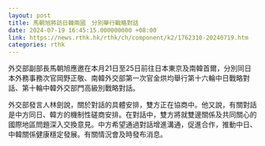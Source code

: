 ```yaml
---
layout: post
title: 馬朝旭將訪日韓兩國　分別舉行戰略對話
date: 2024-07-19 16:45:15.000000000 +08:00
link: https://news.rthk.hk/rthk/ch/component/k2/1762310-20240719.htm
categories: rthk
---
```


外交部副部長馬朝旭應邀在本月21日至25日前往日本東京及南韓首爾，分別同日本外務事務次官岡野正敬、南韓外交部第一次官金烘均舉行第十六輪中日戰略對話、第十輪中韓外交部門高級別戰略對話。

外交部發言人林劍說，關於對話的具體安排，雙方正在協商中。他又說，有關對話是中方同日、韓方的機制性磋商安排。在對話中，雙方將就雙邊關係及共同關心的國際地區問題深入交換意見。中方希望通過對話增進溝通，促進合作，推動中日、中韓關係健康穩定發展。有關情況會及時發布消息。
